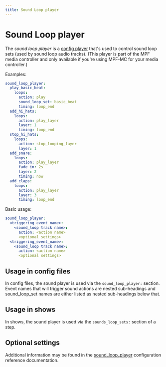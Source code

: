 ```yaml
---
title: Sound Loop player
---
```


# Sound Loop player


The *sound loop player* is a
[config player](index.md)
that's used to control sound loop sets (used by sound loop audio
tracks). (This player is part of the MPF media controller and only
available if you're using MPF-MC for your media controller.)

Examples:

``` yaml
sound_loop_player:
  play_basic_beat:
    loops:
      action: play
      sound_loop_set: basic_beat
      timing: loop_end
  add_hi_hats:
    loops:
      action: play_layer
      layer: 1
      timing: loop_end
  stop_hi_hats:
    loops:
      action: stop_looping_layer
      layer: 1
  add_snare:
    loops:
      action: play_layer
      fade_in: 2s
      layer: 2
      timing: now
  add_claps:
    loops:
      action: play_layer
      layer: 3
      timing: loop_end
```

Basic usage:

``` yaml
sound_loop_player:
  <triggering_event_name>:
    <sound_loop track name>:
      action: <action name>
      <optional settings>
  <triggering_event_name>:
    <sound_loop track name>:
      action: <action name>
      <optional settings>
```

## Usage in config files

In config files, the sound player is used via the `sound_loop_player:`
section. Event names that will trigger sound actions are nested
sub-headings and sound_loop_set names are either listed as nested
sub-headings below that.

## Usage in shows

In shows, the sound player is used via the `sounds_loop_sets:` section
of a step.

## Optional settings

Additional information may be found in the
[sound_loop_player](../config/sound_loop_player.md) configuration reference documentation.
